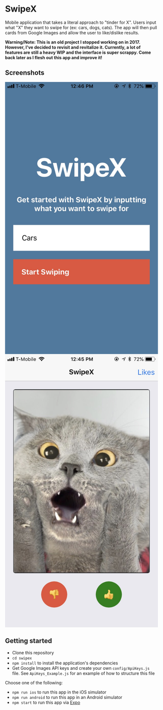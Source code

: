 # SwipeX

Mobile application that takes a literal approach to "tinder for X". Users input what "X" they want to swipe for (ex: cars, dogs, cats). The app will then pull cards from Google Images and allow the user to like/dislike results.

**Warning/Note: This is an old project I stopped working on in 2017. However, I've decided to revisit and revitalize it. Currently, a lot of features are still a heavy WIP and the interface is super scrappy. Come back later as I flesh out this app and improve it!**

## Screenshots
![SwipeX Intro](screenshots/swipex_intro.jpg "SwipeX Intro")
![SwipeX Swipe](screenshots/swipex_swipe.jpg "SwipeX Swipe")

## Getting started

- Clone this repository
- `cd swipex`
- `npm install` to install the application's dependencies
- Get Google Images API keys and create your own `config/ApiKeys.js` file. See `ApiKeys_Example.js` for an example of how to structure this file

Choose one of the following:

- `npm run ios` to run this app in the iOS simulator 
- `npm run android` to run this app in an Android simulator
- `npm start` to run this app via [Expo](http://expo.io)